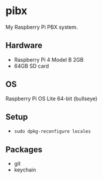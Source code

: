 # pibx

My Raspberry Pi PBX system.

## Hardware
- Raspberry Pi 4 Model B 2GB
- 64GB SD card

## OS
Raspberry Pi OS Lite 64-bit (bullseye)

## Setup
- `sudo dpkg-reconfigure locales`
## Packages
- git
- keychain
